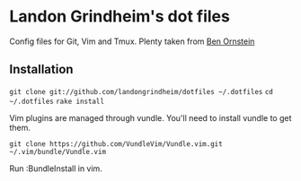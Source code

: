 # Landon Grindheim's dot files

Config files for Git, Vim and Tmux. Plenty taken from [Ben Ornstein](https://github.com/r00k/dotfiles)

## Installation

  `git clone git://github.com/landongrindheim/dotfiles ~/.dotfiles` 
  `cd ~/.dotfiles` 
  `rake install` 

  Vim plugins are managed through vundle. You'll need to install vundle to get them.

  `git clone https://github.com/VundleVim/Vundle.vim.git ~/.vim/bundle/Vundle.vim` 

  Run :BundleInstall in vim.
